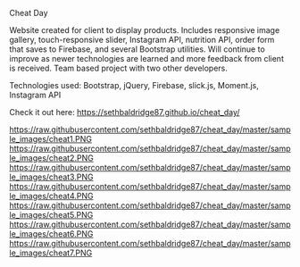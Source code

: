 Cheat Day

Website created for client to display products. Includes responsive image gallery, touch-responsive slider, Instagram API, nutrition API, order form that saves to Firebase, and several Bootstrap utilities. Will continue to improve as newer technologies are learned and more feedback from client is received. Team based project with two other developers.

Technologies used: Bootstrap, jQuery, Firebase, slick.js, Moment.js, Instagram API

Check it out here: https://sethbaldridge87.github.io/cheat_day/

https://raw.githubusercontent.com/sethbaldridge87/cheat_day/master/sample_images/cheat1.PNG
https://raw.githubusercontent.com/sethbaldridge87/cheat_day/master/sample_images/cheat2.PNG
https://raw.githubusercontent.com/sethbaldridge87/cheat_day/master/sample_images/cheat3.PNG
https://raw.githubusercontent.com/sethbaldridge87/cheat_day/master/sample_images/cheat4.PNG
https://raw.githubusercontent.com/sethbaldridge87/cheat_day/master/sample_images/cheat5.PNG
https://raw.githubusercontent.com/sethbaldridge87/cheat_day/master/sample_images/cheat6.PNG
https://raw.githubusercontent.com/sethbaldridge87/cheat_day/master/sample_images/cheat7.PNG
